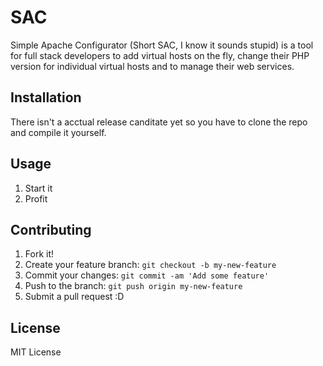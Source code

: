 # SAC

Simple Apache Configurator (Short SAC, I know it sounds stupid) is a tool for full stack developers to add virtual hosts on the fly, change their PHP version for individual virtual hosts and to manage their web services.

## Installation

There isn't a acctual release canditate yet so you have to clone the repo and compile it yourself.

## Usage

1. Start it
2. Profit

## Contributing

1. Fork it!
2. Create your feature branch: `git checkout -b my-new-feature`
3. Commit your changes: `git commit -am 'Add some feature'`
4. Push to the branch: `git push origin my-new-feature`
5. Submit a pull request :D

## License

MIT License
